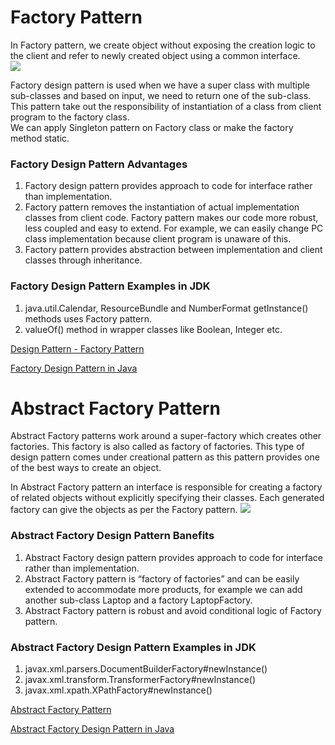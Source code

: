 # Factory Pattern
In Factory pattern, we create object without exposing the creation logic to the client and refer to newly created object using a common interface.    
![](https://www.tutorialspoint.com/design_pattern/images/factory_pattern_uml_diagram.jpg)
  
Factory design pattern is used when we have a super class with multiple sub-classes and based on input, we need to return one of the sub-class.   
This pattern take out the responsibility of instantiation of a class from client program to the factory class.   
We can apply Singleton pattern on Factory class or make the factory method static.

### Factory Design Pattern Advantages  
1. Factory design pattern provides approach to code for interface rather than implementation.  
2. Factory pattern removes the instantiation of actual implementation classes from client code. Factory pattern makes our code more robust, less coupled and easy to extend. For example, we can easily change PC class implementation because client program is unaware of this.  
3. Factory pattern provides abstraction between implementation and client classes through inheritance.  


### Factory Design Pattern Examples in JDK
1. java.util.Calendar, ResourceBundle and NumberFormat getInstance() methods uses Factory pattern.  
2. valueOf() method in wrapper classes like Boolean, Integer etc.  


[Design Pattern - Factory Pattern](https://www.tutorialspoint.com/design_pattern/factory_pattern.htm)  

[Factory Design Pattern in Java](https://www.journaldev.com/1392/factory-design-pattern-in-java)  



# Abstract Factory Pattern
Abstract Factory patterns work around a super-factory which creates other factories. This factory is also called as factory of factories. This type of design pattern comes under creational pattern as this pattern provides one of the best ways to create an object.

In Abstract Factory pattern an interface is responsible for creating a factory of related objects without explicitly specifying their classes. Each generated factory can give the objects as per the Factory pattern.
![](https://www.tutorialspoint.com/design_pattern/images/abstractfactory_pattern_uml_diagram.jpg)  

### Abstract Factory Design Pattern Banefits
1. Abstract Factory design pattern provides approach to code for interface rather than implementation.
2. Abstract Factory pattern is “factory of factories” and can be easily extended to accommodate more products, for example we can add another sub-class Laptop and a factory LaptopFactory.
3. Abstract Factory pattern is robust and avoid conditional logic of Factory pattern. 
  
  
### Abstract Factory Design Pattern Examples in JDK
1. javax.xml.parsers.DocumentBuilderFactory#newInstance()
2. javax.xml.transform.TransformerFactory#newInstance()
3. javax.xml.xpath.XPathFactory#newInstance()

[Abstract Factory Pattern](https://www.tutorialspoint.com/design_pattern/abstract_factory_pattern.htm)  
  
[Abstract Factory Design Pattern in Java](https://www.journaldev.com/1418/abstract-factory-design-pattern-in-java)
